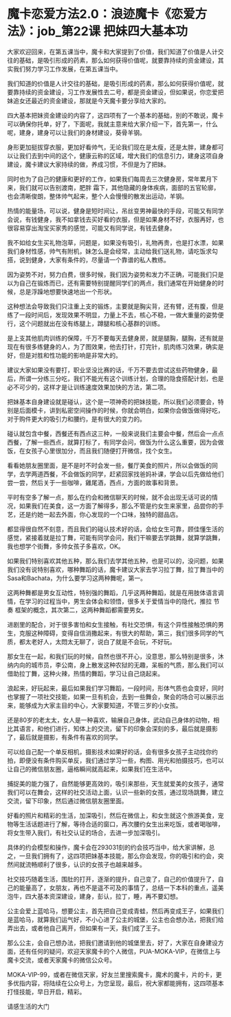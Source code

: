 # 魔卡恋爱方法2.0：浪迹魔卡《恋爱方法》：job_第22课 把妹四大基本功

大家欢迎回来，在第五课当中，魔卡和大家提到了价值，我们知道了价值是人计交往的基础，是吸引形成的药素，那么如何获得价值呢，就要靠持续的资金建设，其实我们努力学习工作发展，在第五课当中。

我们知道的价值是人计交往的基础，是吸引形成的药素，那么如何获得价值呢，就要靠持续的资金建设，习工作发展性去二号，都是资金建设，但如果说，你恋爱把妹追女还最近的资金建设，那就是今天魔卡要分享给大家的。

四大基本把妹资金建设的内容了，这四项有了一个基本的基础，别的不敢说，魔卡可以确保你托单，好了，下面呢，我就主意来给大家介绍一下，首先第一，什么呢，建身，建身可以让我们的身材建设，葵骨羊钢。

身形更加挺拔穿衣服，更加好看帅气，无论我们现在是太瘦，还是太胖，建身都可以让我们去到中间的这个，健康云称的区域，增大我们的信息引力，建身这项自身建设，魔卡建议大家持续的做，养成习惯，不但是为了把妹。

同时也为了自己的健康和更好的工作，如果我们每周去三次健身房，常年累月下来，我们就可以告别渡南，肥胖 霜下，其他隐藏的身体疾病，面部的五官轮廓，也会清晰俊朗，整体帅气起来，整个人会慢慢的散发出运动，羊钢。

热情的能量场，可以说，健身是短时间让，吊丝变男神最快的手段，可能又有同学会说，有钱健身，我不如拿钱去买好看的衣服，但是如果身材不好，衣服再好，也很容易穿出淘宝买家秀的感觉，可能又有同学说，有钱去健身。

我不如给女生买礼物泡草，问题是，如果没有吸引，礼物再贵，也是打水漂，如果我们身材性感，帅气有附机，妹怎么是会经常，主动给我们送礼物，请吃饭求勾搭，说到健身，大家有条件的，尽量请一个靠谱的私人教练。

因为姿势不对，努力白费，很多时候，我们因为姿势和发力不正确，可能我们只是以为自己在锻炼而已，还有需要特别提醒同学们的两点，我们通常在开始健身的时候，总是浮躁地想要快速地出一个形状。

这种想法会导致我们只注重上支的锻炼，主要就是胸尖背，还有臂，还有腹，但是练了一段时间后，发现效果不明显，力量上不去，核心不稳，一做大重量的姿势便行，这个问题就出在没有练腿上，蹲腿和核心基群的训练。

是上支其他肌肉训练的保障，千万不要每天去健身房，就是腿胸，腿胸，还有就是现在有很多练健身的人，为了图效果，他去打针，打完针，肌肉练习效果，确实是好，但是对胜和性功能的影响是非常大的。

建议大家如果没有要打，职业坚没比赛的话，千万不要去尝试这些药物健身，最后，所谓一分练三分吃，我们不能光有这个训练计划，合理的隐食搭配计划，也是必不可少的，这样才是让训练速度效果加快的方法，第二项。

把妹基本自身建设就是碰认，这个是一项神奇的把妹技能，所以我们必须要会，特别是后面模卡，讲到私密空间操作的时候，你就会明白，如果你会做饭做得好吃，对于购件更大的吸引力和腰约，是有很大的变力的。

碰认就包含中餐，西餐还有西点这三种，一般来说我们主要会中餐，然后会一点点西餐，了解一些西点，就算打标了，有同学会问，做饭为什么这么重要，因为会做饭，在女孩子心里很加分，而且我们随便打开微信，找个女生。

看看她朋友圈里面，是不是时不时会发一些，餐厅美食的照片，所以会做饭的同学，去学两道西餐，不会做饭的同学，赶紧回家找爸妈补课，学会以后先做给他们尝一尝，然后关于一些咖啡，雞尾酒，西点，方面的故事和背景。

平时有空多了解一点，那么在约会和微信聊天的时候，就不会出现无话可说的情况，如果我们在美食，这一方面了解得多，那么不管是约女生来家里，品尝你的手艺，还是约她一起去外面，你心发现的一个口味，独特的甜品店。

都显得很自然不刻意，而且我们的碰认技术好的话，会给女生可靠，顾佳懂生活的感觉，紧接着就是拉丁舞，可能有同学会问，我们干嘛要去学跳舞，就算学跳舞，我也想学个街舞，多帅女孩子多喜欢，OK。

如果我们特别喜欢其他五种，那么我们去学其他五种，也是可以的，没问题，如果我们没有说特别喜欢，哪种舞蹈的话，魔卡建议大家去学习拉丁舞，拉丁舞当中的Sasa和Bachata，为什么要学习这两种舞呢，第一。

这两种舞都是男女互动性，特别强的舞蹈，几乎这两种舞蹈，就是在用肢体语言调情，在学习的过程当中，男生会体会和领悟，很多关于爱情当中的隐代，推拉 节奏 框架的概念，其次第二，这两种舞蹈都需要男女。

进剧里的配合，对于很多害怕和女生接触，有社交恐惧，有这个异性接触恐惧的男生，克服这种障碍，变得自信消撒起来，有很大的帮助，第三，我们很多同学的气质，都太老好人，太悶太无聊了，说白了就是不会玩，不好玩。

那女生在一起，和我们玩的时候，自然也很不开心，没意思，那么特别是很多，沐纳内向的城市员，李公南，身上散发这种农狱的无趣，呆板的气质，那么我们可以借助拉丁舞，这种火辣，热情的舞蹈，学习让自己烧起来。

浪起来，好玩起来，最后如果我们学习舞蹈，一段时间，形体气质也会变好，同时也掌握了一项社交技能，如果一旦有机会，去到一些舞会，聚会的场合可以展示出来，能够成为大家主目的中心，大家要知道，不管三岁的小女孩。

还是80岁的老太太，女人是一种喜欢，输展自己身体，武动自己身体的动物，相比其语言，和他们进行，知体上的交流，留下的印象会深刻的多，最后就是摄影了，最后就是摄影，有条件有喜欢的同学。

可以给自己配一个单反相机，摄影技术如果好的话，会有很多女孩子主动找你约拍，即便没有条件购买单反，我们通过学习一些，构图、用光和拍摄技巧，也可以让自己的微信朋友圈，逼格瞬间就高起来，如果我们在生活中。

捕捉美的能力强了，自然能够更高效的，吸引来那些，天生就爱美的女孩子，通常我们可以在舞会，这样的社交活动上面，认识一些新的女孩，通过现场跳舞，建立交流，留下印象，然后通过微信朋友圈里面。

好看的照片和精彩的生活，加深吸引，然后在微信上，和女生就这个旅游美食，宠物等生活话题进行了解，等待合适的窗口，再次腰约女生出来吃饭，或者喝咖啡，将女生带入我们，有社交认证的场合，去进一步加深吸引。

具体的约会模型和操作，魔卡会在293031刻的约会技巧当中，给大家讲解，总之，一旦我们拥有了，这四项把妹基本技能，那么你会发现，你的吸引和约会，突然间就流畅顺利了很多，认识的女孩子也越来越多。

社交技巧随着生活，围肚的打开，逐渐的提升，自己变了，自己的价值提升了，自己的能量高了，女朋友，再也不是遥不可及的事情了，总结一下本科的重点，遥美泡牛，四大基本资深建设，建身，彭认，拉丁，睡，再不要幻想。

公主会爱上蓝哈马，想要公主，首先把自己变成青蛙，然后再变成王子，如果我们是蓝哈马，就算我们运气好，不小心进了公主的城堡，公主也会想办法，把我们给弄出去，或者他自己离开，但如果有一天，我们成了王子。

那么公主，会自己想办法，把我们邀请到他的城堡里去，好了，大家在自身建设方面，还有任何的疑问，欢迎天家魔卡的个人微信，PUA-MOKA-VIP，在微信上与魔卡交流，或者天家魔卡的微信公众号。

MOKA-VIP-99，或者在微信天家，好友兰里搜索魔卡，魔术的魔卡，片的卡，更多优指内容，将陆续在公众号上，为您呈现，最后，祝大家都能拥有，这四项基本打怪技能，早日开启，精彩。

请感生活的大门
